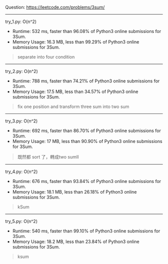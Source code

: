 Question: https://leetcode.com/problems/3sum/

---

try_1.py: O(n^2)
* Runtime: 532 ms, faster than 96.08% of Python3 online submissions for 3Sum.
* Memory Usage: 16.3 MB, less than 99.29% of Python3 online submissions for 3Sum.

> separate into four condition

---

try_2.py: O(n^2)
* Runtime: 788 ms, faster than 74.21% of Python3 online submissions for 3Sum.
* Memory Usage: 17.5 MB, less than 34.57% of Python3 online submissions for 3Sum.

> fix one position and transform three sum into two sum

---

try_3.py: O(n^2)
* Runtime: 692 ms, faster than 86.70% of Python3 online submissions for 3Sum.
* Memory Usage: 17 MB, less than 90.90% of Python3 online submissions for 3Sum.

> 既然都 sort 了，轉成two sumII

---

try_4.py: O(n^2)

* Runtime: 676 ms, faster than 93.84% of Python3 online submissions for 3Sum.
* Memory Usage: 18.1 MB, less than 26.18% of Python3 online submissions for 3Sum.

> kSum

---

try_5.py: O(n^2)

* Runtime: 540 ms, faster than 99.10% of Python3 online submissions for 3Sum.
* Memory Usage: 18.2 MB, less than 23.84% of Python3 online submissions for 3Sum.

> ksum
